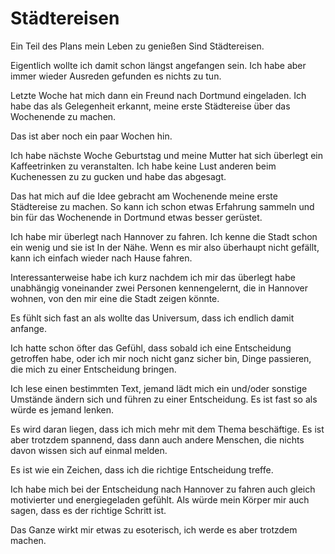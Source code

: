 # Städtereisen

Ein Teil des Plans mein Leben zu genießen Sind Städtereisen.

Eigentlich wollte ich damit schon längst angefangen sein. Ich habe aber immer wieder Ausreden gefunden es nichts zu tun.

Letzte Woche hat mich dann ein Freund nach Dortmund eingeladen. Ich habe das als Gelegenheit erkannt, meine erste Städtereise über das Wochenende zu machen.

Das ist aber noch ein paar Wochen hin.

Ich habe nächste Woche Geburtstag und meine Mutter hat sich überlegt ein Kaffeetrinken zu veranstalten. Ich habe keine Lust anderen beim Kuchenessen zu zu gucken und habe das abgesagt.

Das hat mich auf die Idee gebracht am Wochenende meine erste Städtereise zu machen. So kann ich schon etwas Erfahrung sammeln und bin für das Wochenende in Dortmund etwas besser gerüstet.

Ich habe mir überlegt nach Hannover zu fahren. Ich kenne die Stadt schon ein wenig und sie ist In der Nähe. Wenn es mir also überhaupt nicht gefällt, kann ich einfach wieder nach Hause fahren.

Interessanterweise habe ich kurz nachdem ich mir das überlegt habe unabhängig voneinander zwei Personen kennengelernt, die in Hannover wohnen, von den mir eine die Stadt zeigen könnte.

Es fühlt sich fast an als wollte das Universum, dass ich endlich damit anfange.

Ich hatte schon öfter das Gefühl, dass sobald ich eine Entscheidung getroffen habe, oder ich mir noch nicht ganz sicher bin, Dinge passieren, die mich zu einer Entscheidung bringen.

Ich lese einen bestimmten Text, jemand lädt mich ein und/oder sonstige Umstände ändern sich und führen zu einer Entscheidung. Es ist fast so als würde es jemand lenken.

Es wird daran liegen, dass ich mich mehr mit dem Thema beschäftige. Es ist aber trotzdem spannend, dass dann auch andere Menschen, die nichts davon wissen sich auf einmal melden.

Es ist wie ein Zeichen, dass ich die richtige Entscheidung treffe.

Ich habe mich bei der Entscheidung nach Hannover zu fahren auch gleich motivierter und energiegeladen gefühlt. Als würde mein Körper mir auch sagen, dass es der richtige Schritt ist.

Das Ganze wirkt mir etwas zu esoterisch, ich werde es aber trotzdem machen.